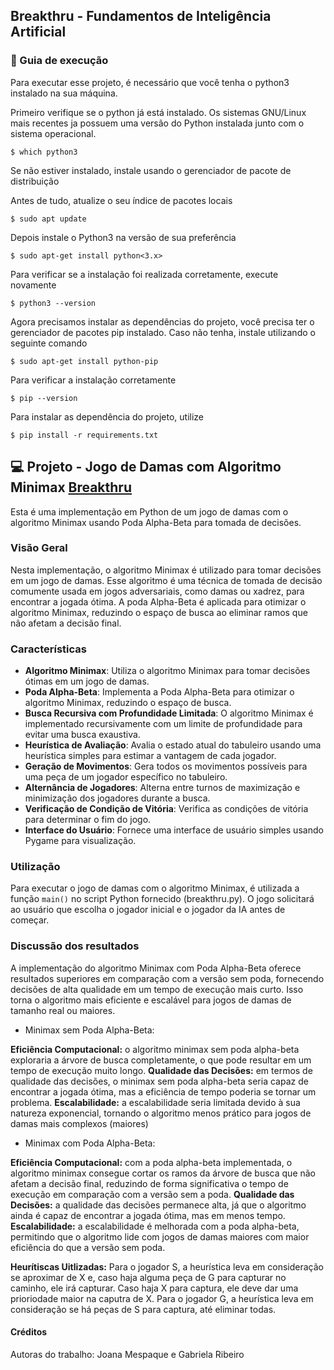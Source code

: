 ## Breakthru - Fundamentos de Inteligência Artificial

### :rocket: Guia de execução

Para executar esse projeto, é necessário que você tenha o python3 instalado na sua máquina.

Primeiro verifique se o python já está instalado. Os sistemas GNU/Linux mais recentes ja possuem uma versão do Python instalada junto com o sistema operacional.

```
$ which python3
```

Se não estiver instalado, instale usando o gerenciador de pacote de distribuição

Antes de tudo, atualize o seu índice de pacotes locais

```
$ sudo apt update
```

Depois instale o Python3 na versão de sua preferência

```
$ sudo apt-get install python<3.x>
```

Para verificar se a instalação foi realizada corretamente, execute novamente

```
$ python3 --version
```

Agora precisamos instalar as dependências do projeto, você precisa ter o gerenciador de pacotes pip instalado. Caso não tenha, instale utilizando o seguinte comando

```
$ sudo apt-get install python-pip
```

Para verificar a instalação corretamente

```
$ pip --version
```

Para instalar as dependência do projeto, utilize

```
$ pip install -r requirements.txt
```

## :computer: Projeto - Jogo de Damas com Algoritmo Minimax [Breakthru](<https://en.wikipedia.org/wiki/Breakthru_(board_game)>)

Esta é uma implementação em Python de um jogo de damas com o algoritmo Minimax usando Poda Alpha-Beta para tomada de decisões.

### Visão Geral

Nesta implementação, o algoritmo Minimax é utilizado para tomar decisões em um jogo de damas. Esse algoritmo é uma técnica de tomada de decisão comumente usada em jogos adversariais, como damas ou xadrez, para encontrar a jogada ótima. A poda Alpha-Beta é aplicada para otimizar o algoritmo Minimax, reduzindo o espaço de busca ao eliminar ramos que não afetam a decisão final.

### Características

- **Algoritmo Minimax**: Utiliza o algoritmo Minimax para tomar decisões ótimas em um jogo de damas.
- **Poda Alpha-Beta**: Implementa a Poda Alpha-Beta para otimizar o algoritmo Minimax, reduzindo o espaço de busca.
- **Busca Recursiva com Profundidade Limitada**: O algoritmo Minimax é implementado recursivamente com um limite de profundidade para evitar uma busca exaustiva.
- **Heurística de Avaliação**: Avalia o estado atual do tabuleiro usando uma heurística simples para estimar a vantagem de cada jogador.
- **Geração de Movimentos**: Gera todos os movimentos possíveis para uma peça de um jogador específico no tabuleiro.
- **Alternância de Jogadores**: Alterna entre turnos de maximização e minimização dos jogadores durante a busca.
- **Verificação de Condição de Vitória**: Verifica as condições de vitória para determinar o fim do jogo.
- **Interface do Usuário**: Fornece uma interface de usuário simples usando Pygame para visualização.

### Utilização

Para executar o jogo de damas com o algoritmo Minimax, é utilizada a função `main()` no script Python fornecido (breakthru.py). O jogo solicitará ao usuário que escolha o jogador inicial e o jogador da IA antes de começar.

### Discussão dos resultados

A implementação do algoritmo Minimax com Poda Alpha-Beta oferece resultados superiores em comparação com a versão sem poda, fornecendo decisões de alta qualidade em um tempo de execução mais curto. Isso torna o algoritmo mais eficiente e escalável para jogos de damas de tamanho real ou maiores.

- Minimax sem Poda Alpha-Beta:

**Eficiência Computacional:** o algoritmo minimax sem poda alpha-beta exploraria a árvore de busca completamente, o que pode resultar em um tempo de execução muito longo.
**Qualidade das Decisões:** em termos de qualidade das decisões, o minimax sem poda alpha-beta seria capaz de encontrar a jogada ótima, mas a eficiência de tempo poderia se tornar um problema.
**Escalabilidade:** a escalabilidade seria limitada devido à sua natureza exponencial, tornando o algoritmo menos prático para jogos de damas mais complexos (maiores)

- Minimax com Poda Alpha-Beta:

**Eficiência Computacional:** com a poda alpha-beta implementada, o algoritmo minimax consegue cortar os ramos da árvore de busca que não afetam a decisão final, reduzindo de forma significativa o tempo de execução em comparação com a versão sem a poda.
**Qualidade das Decisões:** a qualidade das decisões permanece alta, já que o algoritmo ainda é capaz de encontrar a jogada ótima, mas em menos tempo.
**Escalabilidade:** a escalabilidade é melhorada com a poda alpha-beta, permitindo que o algoritmo lide com jogos de damas maiores com maior eficiência do que a versão sem poda.

**Heurítiscas Uitlizadas:**
Para o jogador S, a heurística leva em consideração se aproximar de X e, caso haja alguma peça de G para capturar no caminho, ele irá capturar. Caso haja X para captura, ele deve dar uma prioriodade maior na caputra de X.
Para o jogador G, a heurística leva em consideração se há peças de S para captura, até eliminar todas. 


#### Créditos

Autoras do trabalho: Joana Mespaque e Gabriela Ribeiro
